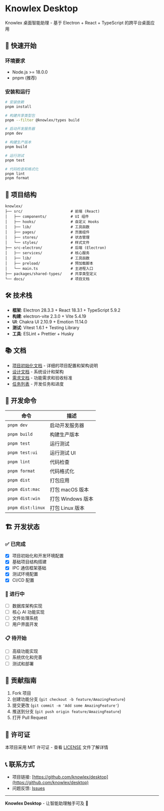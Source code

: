 # Knowlex Desktop

Knowlex 桌面智能助理 - 基于 Electron + React + TypeScript 的跨平台桌面应用

## 🚀 快速开始

### 环境要求

- Node.js >= 18.0.0
- pnpm (推荐)

### 安装和运行

```bash
# 安装依赖
pnpm install

# 构建共享类型包
pnpm --filter @knowlex/types build

# 启动开发服务器
pnpm dev

# 构建生产版本
pnpm build

# 运行测试
pnpm test

# 代码检查和格式化
pnpm lint
pnpm format
```

## 📁 项目结构

```
knowlex/
├── src/                      # 前端 (React)
│   ├── components/           # UI 组件
│   ├── hooks/                # 自定义 Hooks
│   ├── lib/                  # 工具函数
│   ├── pages/                # 页面组件
│   ├── stores/               # 状态管理
│   └── styles/               # 样式文件
├── src-electron/             # 后端 (Electron)
│   ├── services/             # 核心服务
│   ├── lib/                  # 工具函数
│   ├── preload/              # 预加载脚本
│   └── main.ts               # 主进程入口
├── packages/shared-types/    # 共享类型定义
└── docs/                     # 项目文档
```

## 🛠 技术栈

- **框架**: Electron 28.3.3 + React 18.3.1 + TypeScript 5.9.2
- **构建**: electron-vite 2.3.0 + Vite 5.4.19
- **UI**: Chakra UI 2.10.9 + Emotion 11.14.0
- **测试**: Vitest 1.6.1 + Testing Library
- **工具**: ESLint + Prettier + Husky

## 📚 文档

- [项目初始化文档](docs/project-setup.md) - 详细的项目配置和架构说明
- [设计文档](.kiro/specs/knowlex-desktop-app/design.md) - 系统设计和架构
- [需求文档](.kiro/specs/knowlex-desktop-app/requirements.md) - 功能需求和验收标准
- [任务列表](.kiro/specs/knowlex-desktop-app/tasks.md) - 开发任务和进度

## 🔧 开发命令

| 命令 | 描述 |
|------|------|
| `pnpm dev` | 启动开发服务器 |
| `pnpm build` | 构建生产版本 |
| `pnpm test` | 运行测试 |
| `pnpm test:ui` | 运行测试 UI |
| `pnpm lint` | 代码检查 |
| `pnpm format` | 代码格式化 |
| `pnpm dist` | 打包应用 |
| `pnpm dist:mac` | 打包 macOS 版本 |
| `pnpm dist:win` | 打包 Windows 版本 |
| `pnpm dist:linux` | 打包 Linux 版本 |

## 🏗 开发状态

### ✅ 已完成

- [x] 项目初始化和开发环境配置
- [x] 基础项目结构搭建
- [x] IPC 通信框架基础
- [x] 测试环境配置
- [x] CI/CD 配置

### 🚧 进行中

- [ ] 数据库架构实现
- [ ] 核心 AI 功能实现
- [ ] 文件处理系统
- [ ] 用户界面开发

### 📋 待开始

- [ ] 高级功能实现
- [ ] 系统优化和完善
- [ ] 测试和部署

## 🤝 贡献指南

1. Fork 项目
2. 创建功能分支 (`git checkout -b feature/AmazingFeature`)
3. 提交更改 (`git commit -m 'Add some AmazingFeature'`)
4. 推送到分支 (`git push origin feature/AmazingFeature`)
5. 打开 Pull Request

## 📄 许可证

本项目采用 MIT 许可证 - 查看 [LICENSE](LICENSE) 文件了解详情

## 📞 联系方式

- 项目链接: [https://github.com/knowlex/desktop](https://github.com/knowlex/desktop)
- 问题反馈: [Issues](https://github.com/knowlex/desktop/issues)

---

**Knowlex Desktop** - 让智能助理触手可及 🚀
